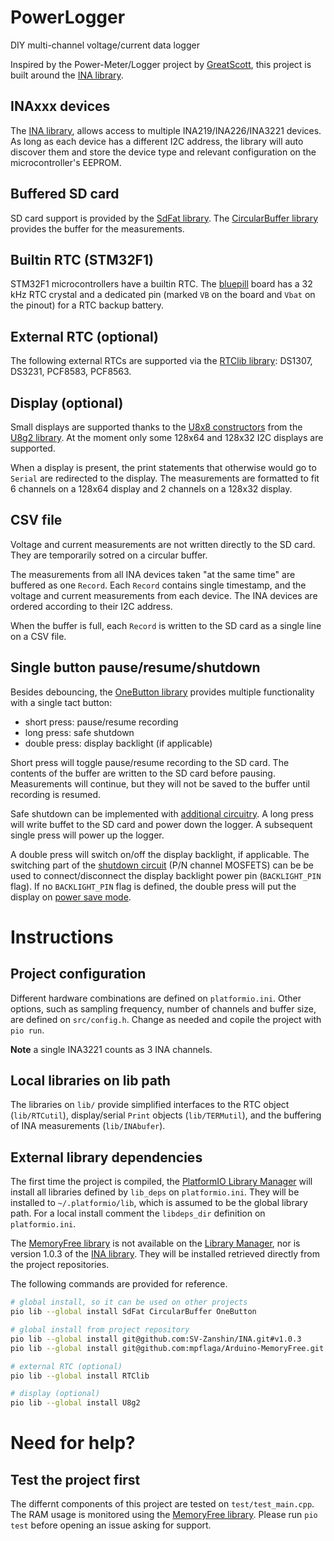 # PowerLogger
DIY multi-channel voltage/current data logger

Inspired by the Power-Meter/Logger project by [GreatScott][],
this project is built around the [INA library][INAlib].

## INAxxx devices
The [INA library][INAlib], allows access to multiple INA219/INA226/INA3221 devices.
As long as each device has a different I2C address, the library will
auto discover them and store the device type and relevant configuration on the microcontroller's EEPROM.

## Buffered SD card
SD card support is provided by the [SdFat library][SdFat].
The [CircularBuffer library][Buffer] provides the buffer for the measurements.

## Builtin RTC (STM32F1)
STM32F1 microcontrollers have a builtin RTC.
The [bluepill][] board has a 32 kHz RTC crystal
and a dedicated pin (marked `VB` on the board and `Vbat` on the pinout)
for a RTC backup battery.

## External RTC (optional)
The following external RTCs are supported via the [RTClib library][RTClib]:
DS1307, DS3231, PCF8583, PCF8563.

## Display (optional)
Small displays are supported thanks to the [U8x8 constructors][U8x8]
from the [U8g2 library][U8g2]. At the moment only some 128x64 and 128x32 I2C
displays are supported.

When a display is present, the print statements that otherwise would go to
`Serial` are redirected to the display. The measurements are formatted
to fit 6 channels on a 128x64 display and 2 channels on a 128x32 display.

## CSV file
Voltage and current measurements are not written directly to the SD card.
They are temporarily sotred on a circular buffer.

The measurements from all INA devices taken "at the same time"
are buffered as one `Record`.
Each `Record` contains single timestamp, and the
voltage and current measurements from each device.
The INA devices are ordered according to their I2C address.

When the buffer is full, each `Record` is written to the SD card
as a single line on a CSV file.

## Single button pause/resume/shutdown
Besides debouncing, the [OneButton library][OneButton] provides
multiple functionality with a single tact button:
- short press: pause/resume recording
- long press: safe shutdown
- double press: display backlight (if applicable)

Short press will toggle pause/resume recording to the SD card.
The contents of the buffer are written to the SD card before pausing.
Measurements will continue, but they will not be saved to the buffer
until recording is resumed.

Safe shutdown can be implemented with [additional circuitry][softpower].
A long press will write buffet to the SD card and power down the logger.
A subsequent single press will power up the logger.

A double press will switch on/off the display backlight, if applicable.
The switching part of the [shutdown circuit][softpower] (P/N channel MOSFETS)
can be be used to connect/disconnect the display backlight power pin (`BACKLIGHT_PIN` flag).
If no `BACKLIGHT_PIN` flag is defined, the double press will put the display
on [power save mode][U8x8].

# Instructions

## Project configuration
Different hardware combinations are defined on `platformio.ini`.
Other options, such as sampling frequency, number of channels and buffer size,
are defined on  `src/config.h`. Change as needed and copile the project with `pio run`.

**Note** a single INA3221 counts as 3 INA channels.

## Local libraries on lib path
The libraries on `lib/` provide simplified interfaces to the RTC object (`lib/RTCutil`),
display/serial `Print` objects (`lib/TERMutil`),
and the buffering of INA measurements (`lib/INAbufer`).

## External library dependencies
The first time the project is compiled, the [PlatformIO Library Manager][piolib]
will install all libraries defined by `lib_deps` on  `platformio.ini`.
They will be installed to `~/.platformio/lib`, which is assumed to be the global library path.
For a local install comment the `libdeps_dir` definition on `platformio.ini`.

The [MemoryFree library][MemoryFree] is not available on the [Library Manager][piolib],
nor is version 1.0.3 of the [INA library][INAlib].
They will be installed retrieved directly from the project repositories.

The following commands are provided for reference.
```bash
# global install, so it can be used on other projects
pio lib --global install SdFat CircularBuffer OneButton

# global install from project repository
pio lib --global install git@github.com:SV-Zanshin/INA.git#v1.0.3
pio lib --global install git@github.com:mpflaga/Arduino-MemoryFree.git

# external RTC (optional)
pio lib --global install RTClib

# display (optional)
pio lib --global install U8g2
```

# Need for help?
## Test the project first
The differnt components of this project are tested on `test/test_main.cpp`.
The RAM usage is monitored using the [MemoryFree library][MemoryFree].
Please run `pio test` before opening an issue asking for support.

[GreatScott]: https://www.instructables.com/id/Make-Your-Own-Power-MeterLogger/
[bluepill]:   https://wiki.stm32duino.com/index.php?title=Blue_Pill
[softpower]:  http://www.mosaic-industries.com/embedded-systems/microcontroller-projects/electronic-circuits/push-button-switch-turn-on/microcontroller-latching-on-off

[piolib]:  http://docs.platformio.org/en/latest/librarymanager/index.html
[INAlib]:  https://github.com/SV-Zanshin/INA
[INAfork]: https://github.com/avaldebe/INA/tree/stm32f1
[SdFat]:   https://github.com/greiman/SdFat
[Buffer]:  https://github.com/rlogiacco/CircularBuffer
[OneButton]: https://github.com/mathertel/OneButton
[RTClib]:  https://github.com/adafruit/RTClib
[U8g2]:    https://github.com/olikraus/u8g2
[U8x8]:    https://github.com/olikraus/u8g2/wiki/u8x8reference
[MemoryFree]: https://github.com/mpflaga/Arduino-MemoryFree
